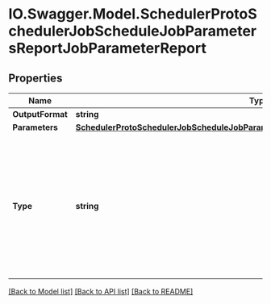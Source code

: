 # IO.Swagger.Model.SchedulerProtoSchedulerJobScheduleJobParametersReportJobParameterReport
## Properties

Name | Type | Description | Notes
------------ | ------------- | ------------- | -------------
**OutputFormat** | **string** | Specifies the output format of the report. | [optional] 
**Parameters** | [**SchedulerProtoSchedulerJobScheduleJobParametersReportJobParameterReportParameters**](SchedulerProtoSchedulerJobScheduleJobParametersReportJobParameterReportParameters.md) |  | [optional] 
**Type** | **string** | Specifies the report type. The enum which has all the various report types. kAvailableLocalSnapshotsReport, kBackupSummarySReport, kFailedObjectsReport, kProtectionDetailsPerObjectReport, kProtectionJobsInventoryAndScheduleReport, kProtectionSummaryByObjectTypeReport, kSourceGrowthAndVarianceReport, kStorageConsumedByBackupReport, kStorageConsumedByFileCategoriesReport, kStorageConsumedByServersReport, kStorageConsumedByViewBoxReport, kDataTransferredToExternalTargetsReports, | [optional] 

[[Back to Model list]](../README.md#documentation-for-models) [[Back to API list]](../README.md#documentation-for-api-endpoints) [[Back to README]](../README.md)


